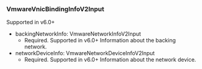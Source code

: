 ### VmwareVnicBindingInfoV2Input
Supported in v6.0+

- backingNetworkInfo: VmwareNetworkInfoV2Input
  - Required. Supported in v6.0+
Information about the backing network.
- networkDeviceInfo: VmwareNetworkDeviceInfoV2Input
  - Required. Supported in v6.0+
Information about the network device.

